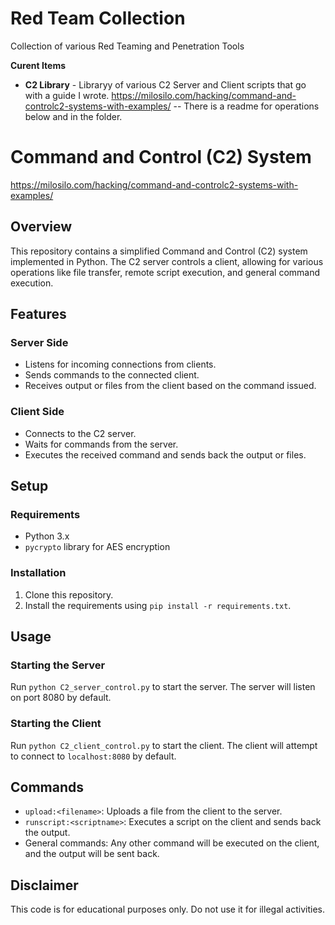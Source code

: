 # Red Team Collection
Collection of various Red Teaming and Penetration Tools

**Curent Items**

- **C2 Library** - Libraryy of various C2 Server and Client scripts that go with a guide I wrote.  https://milosilo.com/hacking/command-and-controlc2-systems-with-examples/
-- There is a readme for operations below and in the folder.



# Command and Control (C2) System
https://milosilo.com/hacking/command-and-controlc2-systems-with-examples/
## Overview
This repository contains a simplified Command and Control (C2) system implemented in Python. The C2 server controls a client, allowing for various operations like file transfer, remote script execution, and general command execution.

## Features

### Server Side
- Listens for incoming connections from clients.
- Sends commands to the connected client.
- Receives output or files from the client based on the command issued.

### Client Side
- Connects to the C2 server.
- Waits for commands from the server.
- Executes the received command and sends back the output or files.

## Setup

### Requirements
- Python 3.x
- `pycrypto` library for AES encryption

### Installation
1. Clone this repository.
2. Install the requirements using `pip install -r requirements.txt`.

## Usage

### Starting the Server
Run `python C2_server_control.py` to start the server. The server will listen on port 8080 by default.

### Starting the Client
Run `python C2_client_control.py` to start the client. The client will attempt to connect to `localhost:8080` by default.

## Commands
- `upload:<filename>`: Uploads a file from the client to the server.
- `runscript:<scriptname>`: Executes a script on the client and sends back the output.
- General commands: Any other command will be executed on the client, and the output will be sent back.

## Disclaimer
This code is for educational purposes only. Do not use it for illegal activities.
